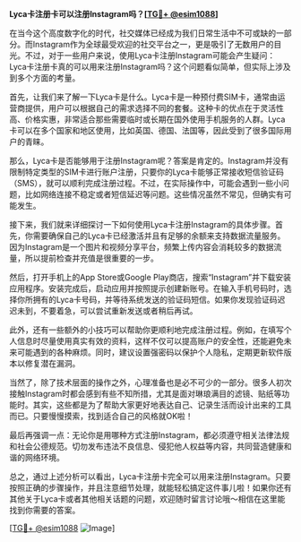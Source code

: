 **Lyca卡注册卡可以注册Instagram吗？[[TG💪+ @esim1088](https://t.me/s/esim1088)]**

在当今这个高度数字化的时代，社交媒体已经成为我们日常生活中不可或缺的一部分。而Instagram作为全球最受欢迎的社交平台之一，更是吸引了无数用户的目光。不过，对于一些用户来说，使用Lyca卡注册Instagram可能会产生疑问：Lyca卡注册卡真的可以用来注册Instagram吗？这个问题看似简单，但实际上涉及到多个方面的考量。

首先，让我们来了解一下Lyca卡是什么。Lyca卡是一种预付费SIM卡，通常由运营商提供，用户可以根据自己的需求选择不同的套餐。这种卡的优点在于灵活性高、价格实惠，非常适合那些需要临时或长期在国外使用手机服务的人群。Lyca卡可以在多个国家和地区使用，比如英国、德国、法国等，因此受到了很多国际用户的青睐。

那么，Lyca卡是否能够用于注册Instagram呢？答案是肯定的。Instagram并没有限制特定类型的SIM卡进行账户注册，只要你的Lyca卡能够正常接收短信验证码（SMS），就可以顺利完成注册过程。不过，在实际操作中，可能会遇到一些小问题，比如网络连接不稳定或者短信延迟等问题。这些情况虽然不常见，但确实有可能发生。

接下来，我们就来详细探讨一下如何使用Lyca卡注册Instagram的具体步骤。首先，你需要确保自己的Lyca卡已经激活并且有足够的余额来支持数据流量服务。因为Instagram是一个图片和视频分享平台，频繁上传内容会消耗较多的数据流量，所以提前检查并充值是很重要的一步。

然后，打开手机上的App Store或Google Play商店，搜索“Instagram”并下载安装应用程序。安装完成后，启动应用并按照提示创建新账号。在输入手机号码时，选择你所拥有的Lyca卡号码，并等待系统发送的验证码短信。如果你发现验证码迟迟未到，不要着急，可以尝试重新发送或者稍后再试。

此外，还有一些额外的小技巧可以帮助你更顺利地完成注册过程。例如，在填写个人信息时尽量使用真实有效的资料，这样不仅可以提高账户的安全性，还能避免未来可能遇到的各种麻烦。同时，建议设置强密码以保护个人隐私，定期更新软件版本以修复潜在漏洞。

当然了，除了技术层面的操作之外，心理准备也是必不可少的一部分。很多人初次接触Instagram时都会感到有些不知所措，尤其是面对琳琅满目的滤镜、贴纸等功能时。其实，这些都是为了帮助大家更好地表达自己、记录生活而设计出来的工具而已。只要慢慢摸索，找到适合自己的风格就OK啦！

最后再强调一点：无论你是用哪种方式注册Instagram，都必须遵守相关法律法规和社会公德规范。切勿发布违法不良信息、侵犯他人权益等内容，共同营造健康和谐的网络环境。

总之，通过上述分析可以看出，Lyca卡注册卡完全可以用来注册Instagram。只要按照正确的步骤操作，并且注意细节处理，就能轻松搞定这件事儿啦！如果你还有其他关于Lyca卡或者其他相关话题的问题，欢迎随时留言讨论哦～相信在这里能找到你需要的答案。

[[TG💪+ @esim1088](https://t.me/s/esim1088) ![Image](https://i.postimg.cc/4NQfJmqS/Snipaste-2025-05-13-00-14-12.png)]